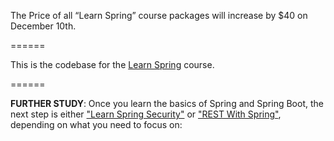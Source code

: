 The Price of all “Learn Spring” course packages will increase by $40 on December 10th.

======

This is the codebase for the [Learn Spring](https://www.baeldung.com/learn-spring-course#master-class) course. 

======

**FURTHER STUDY**: Once you learn the basics of Spring and Spring Boot, the next step is either ["Learn Spring Security"](https://bit.ly/github-lss) or ["REST With Spring"](https://bit.ly/github-rws), depending on what you need to focus on: 


